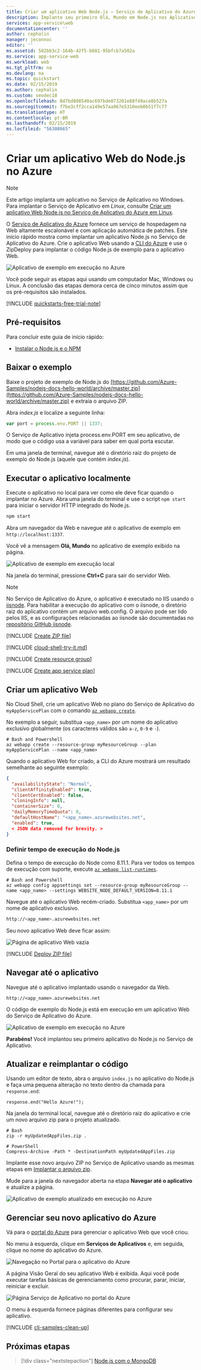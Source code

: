```yaml
---
title: Criar um aplicativo Web Node.js – Serviço de Aplicativo do Azure | Microsoft Docs
description: Implante seu primeiro Olá, Mundo em Node.js nos Aplicativos Web do Serviço de Aplicativo do Azure em minutos.
services: app-service\web
documentationcenter: ''
author: cephalin
manager: jeconnoc
editor: ''
ms.assetid: 582bb3c2-164b-42f5-b081-95bfcb7a502a
ms.service: app-service-web
ms.workload: web
ms.tgt_pltfrm: na
ms.devlang: na
ms.topic: quickstart
ms.date: 02/15/2019
ms.author: cephalin
ms.custom: seodec18
ms.openlocfilehash: 8d7bd808540ac697bde073201e88f49ace8b527a
ms.sourcegitcommit: f7be3cff2cca149e57aa967e5310eeb0b51f7c77
ms.translationtype: HT
ms.contentlocale: pt-BR
ms.lasthandoff: 02/15/2019
ms.locfileid: "56308665"
---
```

# <a name="create-a-nodejs-web-app-in-azure"></a>Criar um aplicativo Web do Node.js no Azure

> [!NOTE]
> Este artigo implanta um aplicativo no Serviço de Aplicativo no Windows. Para implantar o Serviço de Aplicativo em _Linux_, consulte [Criar um aplicativo Web Node.js no Serviço de Aplicativo do Azure em Linux](./containers/quickstart-nodejs.md).
>

O [Serviço de Aplicativo do Azure](overview.md) fornece um serviço de hospedagem na Web altamente escalonável e com aplicação automática de patches.  Este início rápido mostra como implantar um aplicativo Node.js no Serviço de Aplicativo do Azure. Crie o aplicativo Web usando a [CLI do Azure](https://docs.microsoft.com/cli/azure/get-started-with-azure-cli) e use o ZipDeploy para implantar o código Node.js de exemplo para o aplicativo Web.

![Aplicativo de exemplo em execução no Azure](media/app-service-web-get-started-nodejs-poc/hello-world-in-browser.png)

Você pode seguir as etapas aqui usando um computador Mac, Windows ou Linux. A conclusão das etapas demora cerca de cinco minutos assim que os pré-requisitos são instalados.   

[!INCLUDE [quickstarts-free-trial-note](../../includes/quickstarts-free-trial-note.md)]

## <a name="prerequisites"></a>Pré-requisitos

Para concluir este guia de início rápido:

* <a href="https://nodejs.org/" target="_blank">Instalar o Node.js e o NPM</a>

## <a name="download-the-sample"></a>Baixar o exemplo

Baixe o projeto de exemplo de Node.js do [https://github.com/Azure-Samples/nodejs-docs-hello-world/archive/master.zip](https://github.com/Azure-Samples/nodejs-docs-hello-world/archive/master.zip) e extraia o arquivo ZIP.

Abra _index.js_ e localize a seguinte linha:

```javascript
var port = process.env.PORT || 1337;
```

O Serviço de Aplicativo injeta process.env.PORT em seu aplicativo, de modo que o código usa a variável para saber em qual porta escutar. 

Em uma janela de terminal, navegue até o diretório raiz do projeto de exemplo do Node.js (aquele que contém _index.js_).

## <a name="run-the-app-locally"></a>Executar o aplicativo localmente

Execute o aplicativo no local para ver como ele deve ficar quando o implantar no Azure. Abra uma janela do terminal e use o script `npm start` para iniciar o servidor HTTP integrado do Node.js.

```bash
npm start
```

Abra um navegador da Web e navegue até o aplicativo de exemplo em `http://localhost:1337`.

Você vê a mensagem **Olá, Mundo** no aplicativo de exemplo exibido na página.

![Aplicativo de exemplo em execução local](media/app-service-web-get-started-nodejs-poc/localhost-hello-world-in-browser.png)

Na janela do terminal, pressione **Ctrl+C** para sair do servidor Web.

> [!NOTE]
> No Serviço de Aplicativo do Azure, o aplicativo é executado no IIS usando o [iisnode](https://github.com/Azure/iisnode). Para habilitar a execução do aplicativo com o iisnode, o diretório raiz do aplicativo contém um arquivo web.config. O arquivo pode ser lido pelos IIS, e as configurações relacionadas ao iisnode são documentadas no [repositório GitHub iisnode](https://github.com/Azure/iisnode/blob/master/src/samples/configuration/web.config).

[!INCLUDE [Create ZIP file](../../includes/app-service-web-create-zip.md)]

[!INCLUDE [cloud-shell-try-it.md](../../includes/cloud-shell-try-it.md)]

[!INCLUDE [Create resource group](../../includes/app-service-web-create-resource-group-scus.md)] 

[!INCLUDE [Create app service plan](../../includes/app-service-web-create-app-service-plan-scus.md)] 

## <a name="create-a-web-app"></a>Criar um aplicativo Web

No Cloud Shell, crie um aplicativo Web no plano do Serviço de Aplicativo do `myAppServicePlan` com o comando [`az webapp create`](/cli/azure/webapp?view=azure-cli-latest#az-webapp-create). 

No exemplo a seguir, substitua `<app_name>` por um nome do aplicativo exclusivo globalmente (os caracteres válidos são `a-z`, `0-9` e `-`).

```azurecli-interactive
# Bash and Powershell
az webapp create --resource-group myResourceGroup --plan myAppServicePlan --name <app_name>
```

Quando o aplicativo Web for criado, a CLI do Azure mostrará um resultado semelhante ao seguinte exemplo:

```json
{
  "availabilityState": "Normal",
  "clientAffinityEnabled": true,
  "clientCertEnabled": false,
  "cloningInfo": null,
  "containerSize": 0,
  "dailyMemoryTimeQuota": 0,
  "defaultHostName": "<app_name>.azurewebsites.net",
  "enabled": true,
  < JSON data removed for brevity. >
}
```

### <a name="set-nodejs-runtime"></a>Definir tempo de execução do Node.js

Defina o tempo de execução do Node como 8.11.1. Para ver todos os tempos de execução com suporte, execute [`az webapp list-runtimes`](/cli/azure/webapp?view=azure-cli-latest#az-webapp-list-runtimes).

```azurecli-interactive
# Bash and Powershell
az webapp config appsettings set --resource-group myResourceGroup --name <app_name> --settings WEBSITE_NODE_DEFAULT_VERSION=8.11.1
```

Navegue até o aplicativo Web recém-criado. Substitua `<app_name>` por um nome de aplicativo exclusivo.

```bash
http://<app_name>.azurewebsites.net
```

Seu novo aplicativo Web deve ficar assim:

![Página de aplicativo Web vazia](media/app-service-web-get-started-nodejs-poc/app-service-web-service-created.png)

[!INCLUDE [Deploy ZIP file](../../includes/app-service-web-deploy-zip.md)]

## <a name="browse-to-the-app"></a>Navegar até o aplicativo

Navegue até o aplicativo implantado usando o navegador da Web.

```
http://<app_name>.azurewebsites.net
```

O código de exemplo do Node.js está em execução em um aplicativo Web do Serviço de Aplicativo do Azure.

![Aplicativo de exemplo em execução no Azure](media/app-service-web-get-started-nodejs-poc/hello-world-in-browser.png)

**Parabéns!** Você implantou seu primeiro aplicativo do Node.js no Serviço de Aplicativo.

## <a name="update-and-redeploy-the-code"></a>Atualizar e reimplantar o código

Usando um editor de texto, abra o arquivo `index.js` no aplicativo do Node.js e faça uma pequena alteração no texto dentro da chamada para `response.end`:

```nodejs
response.end("Hello Azure!");
```

Na janela do terminal local, navegue até o diretório raiz do aplicativo e crie um novo arquivo zip para o projeto atualizado.

```
# Bash
zip -r myUpdatedAppFiles.zip .

# PowerShell
Compress-Archive -Path * -DestinationPath myUpdatedAppFiles.zip
```

Implante esse novo arquivo ZIP no Serviço de Aplicativo usando as mesmas etapas em [Implantar o arquivo zip](#deploy-zip-file).

Mude para a janela do navegador aberta na etapa **Navegar até o aplicativo** e atualize a página.

![Aplicativo de exemplo atualizado em execução no Azure](media/app-service-web-get-started-nodejs-poc/hello-azure-in-browser.png)

## <a name="manage-your-new-azure-app"></a>Gerenciar seu novo aplicativo do Azure

Vá para o <a href="https://portal.azure.com" target="_blank">portal do Azure</a> para gerenciar o aplicativo Web que você criou.

No menu à esquerda, clique em **Serviços de Aplicativos** e, em seguida, clique no nome do aplicativo do Azure.

![Navegação no Portal para o aplicativo do Azure](./media/app-service-web-get-started-nodejs-poc/nodejs-docs-hello-world-app-service-list.png)

A página Visão Geral do seu aplicativo Web é exibida. Aqui você pode executar tarefas básicas de gerenciamento como procurar, parar, iniciar, reiniciar e excluir. 

![Página Serviço de Aplicativo no portal do Azure](media/app-service-web-get-started-nodejs-poc/nodejs-docs-hello-world-app-service-detail.png)

O menu à esquerda fornece páginas diferentes para configurar seu aplicativo. 

[!INCLUDE [cli-samples-clean-up](../../includes/cli-samples-clean-up.md)]

## <a name="next-steps"></a>Próximas etapas

> [!div class="nextstepaction"]
> [Node.js com o MongoDB](app-service-web-tutorial-nodejs-mongodb-app.md)
